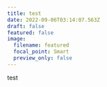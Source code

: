 ```yaml
---
title: test
date: 2022-09-06T03:14:07.563Z
draft: false
featured: false
image:
  filename: featured
  focal_point: Smart
  preview_only: false
---
```

test